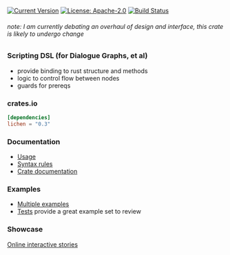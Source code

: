 [![Current Version](http://meritbadge.herokuapp.com/lichen)](https://crates.io/crates/lichen)
[![License: Apache-2.0](https://img.shields.io/crates/l/lichen.svg)](LICENSE)
[![Build Status](https://travis-ci.org/viperscape/lichen.svg?branch=master)](https://travis-ci.org/viperscape/lichen)

###### note: I am currently debating an overhaul of design and interface, this crate is likely to undergo change

### Scripting DSL (for Dialogue Graphs, et al)

- provide binding to rust structure and methods
- logic to control flow between nodes
- guards for prereqs

### crates.io

```toml
[dependencies]
lichen = "0.3"
```

### Documentation

- [Usage](https://github.com/viperscape/lichen/blob/master/docs/usage.md)
- [Syntax rules](https://github.com/viperscape/lichen/blob/master/docs/syntax.md)
- [Crate documentation](https://docs.rs/lichen/)

### Examples

- [Multiple examples](https://github.com/viperscape/lichen/blob/master/examples/)
- [Tests](https://github.com/viperscape/lichen/tree/master/tests) provide a great example set to review

### Showcase

[Online interactive stories](http://inter.stratisgame.com)
